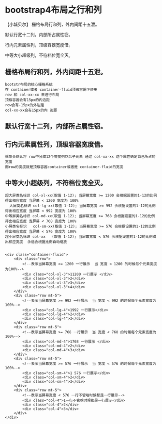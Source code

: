 # bootstrap4布局之行和列
【小城贝尔】
栅格布局行和列，外内间距十五泄。

默认行宽十二列，内部所占属性窃。

行内元素属性列，顶级容器宽度借。

中等大小超级列，不符档位宽全灭。

## 栅格布局行和列，外内间距十五泄。
    bootstr布局的核心栅格系统
    在 container或者 container-fluid顶级容器下使用
    row 和 col-xx-xx 来进行布局
    顶级容器会有15px的内边距
    row会有-15px的外边距 
    col-xx-xx会有15px的内 边距
## 默认行宽十二列，内部所占属性窃。
## 行内元素属性列，顶级容器宽度借。
    框架会默认将 row中分成12个等宽列然后子元素 通过 col-xx-xx 这个属性确定自己所占的宽度
    而row的宽度就是顶级容器container或者是 container-fluid的宽度
## 中等大小超级列，不符档位宽全灭。
    超大屏类名标识 col-xl-xx(取值 1-12); 当屏幕宽度 >= 1200 会根据设置的1-12的比例得出相应宽度 当屏幕 < 1200 宽度为 100%
      大屏类名标识 col-lg-xx(取值 1-12); 当屏幕宽度 >= 992 会根据设置的1-12的比例得出相应宽度 当屏幕 < 992 宽度为 100%
    中等屏类名标识 col-md-xx(取值 1-12); 当屏幕宽度 >= 768 会根据设置的1-12的比例得出相应宽度 当屏幕 < 768 宽度为 100%
    小屏类名标识   col-sm-xx(取值 1-12); 当屏幕宽度 >= 576 会根据设置的1-12的比例得出相应宽度 当屏幕 < 576 宽度为 100%
    超小屏类名标识 col-xx   (取值 1-12); 当屏幕宽度 < 576 会根据设置的1-12的比例得出相应宽度  永远会根据比例自动缩放


    <div class="container-fluid">
        <div class="row">
            <!--表示当屏幕宽度 >= 1200 一行展示  当 宽度 < 1200 的时候每个元素宽度为100%-->
            <div class="col-xl-3">11200 一行展示 </div>
            <div class="col-xl-3">2</div>
            <div class="col-xl-3">3</div>
            <div class="col-xl-3">4</div>
        </div>
        <div class="row mt-5">
            <!--表示当屏幕宽度 >= 992 一行展示  当 宽度 < 992 的时候每个元素宽度为100%-->
            <div class="col-lg-4">1992 一行展示</div>
            <div class="col-lg-4">2</div>
            <div class="col-lg-4">3</div>
        </div>
        <div class="row mt-5">
            <!--表示当屏幕宽度 >= 768 一行展示  当 宽度 < 768 的时候每个元素宽度为100%-->
            <div class="col-md-4">1768 一行展示 </div>
            <div class="col-md-4">2</div>
            <div class="col-md-4">3</div>
        </div>
        <div class="row mt-5">
            <!--表示当屏幕宽度 >= 576 一行展示  当 宽度 < 576 的时候每个元素宽度为100%-->
            <div class="col-sm-4">1 576 一行展示</div>
            <div class="col-sm-4">2</div>
            <div class="col-sm-4">3</div>
        </div>
        <div class="row mt-5">
            <!--表示当屏幕宽度 < 576 一行不管啥时候都是一行展示-->
            <div class="col-4">1一行不管啥时候都是一行展示</div>
            <div class="col-4">2</div>
            <div class="col-4">3</div>
        </div>
    </div>